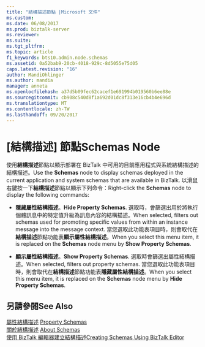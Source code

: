 ```yaml
---
title: "結構描述節點 |Microsoft 文件"
ms.custom: 
ms.date: 06/08/2017
ms.prod: biztalk-server
ms.reviewer: 
ms.suite: 
ms.tgt_pltfrm: 
ms.topic: article
f1_keywords: bts10.admin.node.schemas
ms.assetid: 0a52bab9-20cb-4018-929c-8d5055e75d05
caps.latest.revision: "16"
author: MandiOhlinger
ms.author: mandia
manager: anneta
ms.openlocfilehash: a37d5b09fec62cacef1e691994b019560b6ee88e
ms.sourcegitcommit: cb908c540d8f1a692d01dc8f313e16cb4b4e696d
ms.translationtype: MT
ms.contentlocale: zh-TW
ms.lasthandoff: 09/20/2017
---
```

# <a name="schemas-node"></a><span data-ttu-id="dacde-102">[結構描述] 節點</span><span class="sxs-lookup"><span data-stu-id="dacde-102">Schemas Node</span></span>
<span data-ttu-id="dacde-103">使用**結構描述**節點以顯示部署在 BizTalk 中可用的目前應用程式與系統結構描述的結構描述。</span><span class="sxs-lookup"><span data-stu-id="dacde-103">Use the **Schemas** node to display schemas deployed in the current application and system schemas that are available in BizTalk.</span></span> <span data-ttu-id="dacde-104">以滑鼠右鍵按一下**結構描述**節點以顯示下列命令：</span><span class="sxs-lookup"><span data-stu-id="dacde-104">Right-click the **Schemas** node to display the following commands:</span></span>  
  
-   <span data-ttu-id="dacde-105">**隱藏屬性結構描述**。</span><span class="sxs-lookup"><span data-stu-id="dacde-105">**Hide Property Schemas**.</span></span> <span data-ttu-id="dacde-106">選取時，會篩選出用於將執行個體訊息中的特定值升級為訊息內容的結構描述。</span><span class="sxs-lookup"><span data-stu-id="dacde-106">When selected, filters out schemas used for promoting specific values from within an instance message into the message context.</span></span> <span data-ttu-id="dacde-107">當您選取此功能表項目時，則會取代在**結構描述**節點功能表**顯示屬性結構描述**。</span><span class="sxs-lookup"><span data-stu-id="dacde-107">When you select this menu item, it is replaced on the **Schemas** node menu by **Show Property Schemas**.</span></span>  
  
-   <span data-ttu-id="dacde-108">**顯示屬性結構描述**。</span><span class="sxs-lookup"><span data-stu-id="dacde-108">**Show Property Schemas**.</span></span> <span data-ttu-id="dacde-109">選取時會篩選出屬性結構描述。</span><span class="sxs-lookup"><span data-stu-id="dacde-109">When selected, filters out property schemas.</span></span> <span data-ttu-id="dacde-110">當您選取此功能表項目時，則會取代在**結構描述**節點功能表**隱藏屬性結構描述**。</span><span class="sxs-lookup"><span data-stu-id="dacde-110">When you select this menu item, it is replaced on the **Schemas** node menu by **Hide Property Schemas**.</span></span>  
  
## <a name="see-also"></a><span data-ttu-id="dacde-111">另請參閱</span><span class="sxs-lookup"><span data-stu-id="dacde-111">See Also</span></span>  
 <span data-ttu-id="dacde-112">[屬性結構描述](../core/property-schemas.md) </span><span class="sxs-lookup"><span data-stu-id="dacde-112">[Property Schemas](../core/property-schemas.md) </span></span>  
 <span data-ttu-id="dacde-113">[關於結構描述](../core/about-schemas.md) </span><span class="sxs-lookup"><span data-stu-id="dacde-113">[About Schemas](../core/about-schemas.md) </span></span>  
 [<span data-ttu-id="dacde-114">使用 BizTalk 編輯器建立結構描述</span><span class="sxs-lookup"><span data-stu-id="dacde-114">Creating Schemas Using BizTalk Editor</span></span>](../core/creating-schemas-using-biztalk-editor.md)